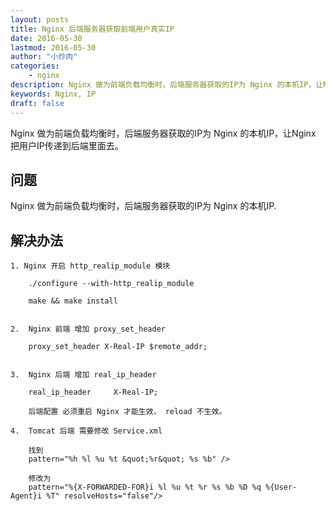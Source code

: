```yaml
---
layout: posts
title: Nginx 后端服务器获取前端用户真实IP
date: 2016-05-30
lastmod: 2016-05-30
author: "小炒肉"
categories: 
    - nginx
description: Nginx 做为前端负载均衡时，后端服务器获取的IP为 Nginx 的本机IP，让Nginx 把用户IP传递到后端里面去。
keywords: Nginx, IP
draft: false
---
```



Nginx 做为前端负载均衡时，后端服务器获取的IP为 Nginx 的本机IP，让Nginx 把用户IP传递到后端里面去。

## 问题

Nginx 做为前端负载均衡时，后端服务器获取的IP为 Nginx 的本机IP.


## 解决办法


```
1. Nginx 开启 http_realip_module 模块

    ./configure --with-http_realip_module

    make && make install

	
2.  Nginx 前端 增加 proxy_set_header
 
    proxy_set_header X-Real-IP $remote_addr;


3.  Nginx 后端 增加 real_ip_header

    real_ip_header     X-Real-IP;
	
	后端配置 必须重启 Nginx 才能生效， reload 不生效。

4.  Tomcat 后端 需要修改 Service.xml

    找到 
	pattern="%h %l %u %t &quot;%r&quot; %s %b" />
	
	修改为 
	pattern="%{X-FORWARDED-FOR}i %l %u %t %r %s %b %D %q %{User-Agent}i %T" resolveHosts="false"/>
	
```


